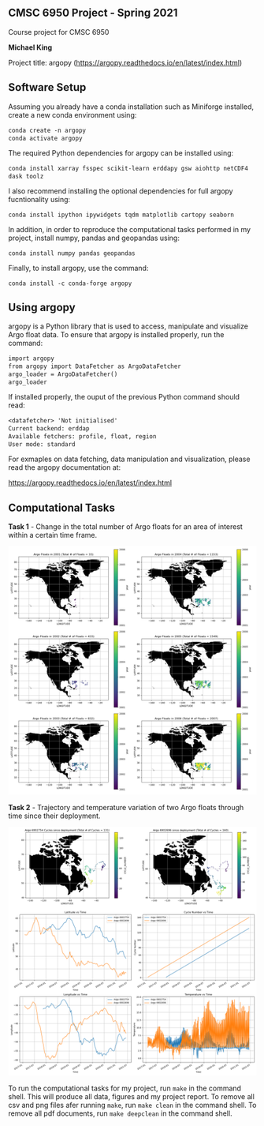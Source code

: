 ## CMSC 6950 Project - Spring 2021

Course project for CMSC 6950

**Michael King**

Project title: argopy (https://argopy.readthedocs.io/en/latest/index.html)

## Software Setup

Assuming you already have a conda installation such as Miniforge installed, create a new conda environment using:


    conda create -n argopy
    conda activate argopy

The required Python dependencies for argopy can be installed using:

    conda install xarray fsspec scikit-learn erddapy gsw aiohttp netCDF4 dask toolz

I also recommend installing the optional dependencies for full argopy fucntionality using:

    conda install ipython ipywidgets tqdm matplotlib cartopy seaborn

In addition, in order to reproduce the computational tasks performed in my project, install numpy, pandas and geopandas using:

    conda install numpy pandas geopandas

Finally, to install argopy, use the command:

    conda install -c conda-forge argopy

## Using argopy

argopy is a Python library that is used to access, manipulate and visualize Argo float data. To ensure that argopy is installed properly, run the command:

    import argopy
    from argopy import DataFetcher as ArgoDataFetcher
    argo_loader = ArgoDataFetcher()
    argo_loader

If installed properly, the ouput of the previous Python command should read:

    <datafetcher> 'Not initialised'
    Current backend: erddap
    Available fetchers: profile, float, region
    User mode: standard

For exmaples on data fetching, data manipulation and visualization, please read the argopy documentation at:

https://argopy.readthedocs.io/en/latest/index.html

## Computational Tasks

**Task 1** - Change in the total number of Argo floats for an area of interest within a certain time frame.

![Task 1](total_argo.png)

**Task 2** - Trajectory and temperature variation of two Argo floats through time since their deployment.

![Task 2](argo_trajectory.png)

To run the computational tasks for my project, run `make` in the command shell. This will produce all data, figures and my project report. To remove all csv and png files afer running `make`, run `make clean` in the command shell. To remove all pdf documents, run `make deepclean` in the command shell.
